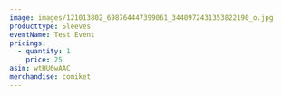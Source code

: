 ```yaml
---
image: images/121013802_698764447399061_3440972431353822190_o.jpg
producttype: Sleeves
eventName: Test Event
pricings:
  - quantity: 1
    price: 25
asin: wtHU6wAAC
merchandise: comiket
---
```

